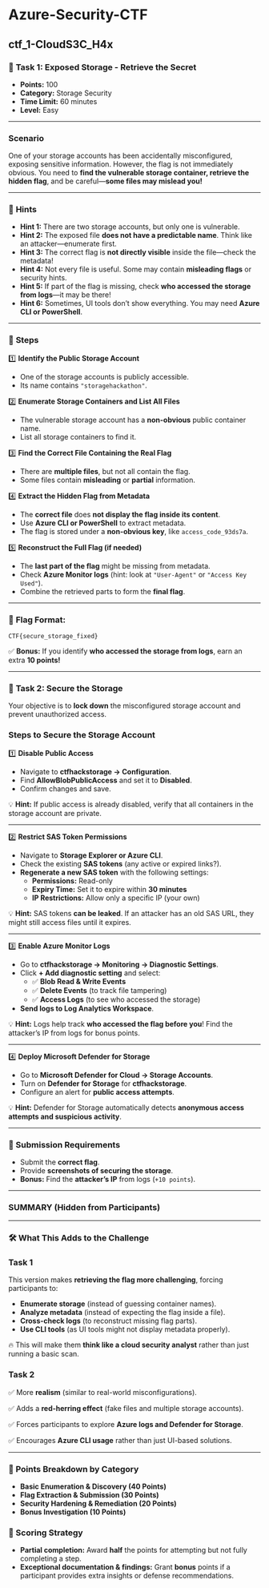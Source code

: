 # Azure-Security-CTF

## ctf_1-CloudS3C_H4x

### 🚀 **Task 1:** Exposed Storage - Retrieve the Secret

- **Points:** 100
- **Category:** Storage Security
- **Time Limit:** 60 minutes
- **Level:** Easy

---

### **Scenario**

One of your storage accounts has been accidentally misconfigured, exposing sensitive information. However, the flag is not immediately obvious. You need to **find the vulnerable storage container, retrieve the hidden flag**, and be careful—**some files may mislead you!**

---

### 🔎 **Hints**

- **Hint 1:** There are two storage accounts, but only one is vulnerable.
- **Hint 2:** The exposed file **does not have a predictable name**. Think like an attacker—enumerate first.
- **Hint 3:** The correct flag is **not directly visible** inside the file—check the metadata!
- **Hint 4:** Not every file is useful. Some may contain **misleading flags** or security hints.
- **Hint 5:** If part of the flag is missing, check **who accessed the storage from logs**—it may be there!
- **Hint 6:** Sometimes, UI tools don’t show everything. You may need **Azure CLI or PowerShell**.

---

### 🎯 **Steps**

1️⃣ **Identify the Public Storage Account**

- One of the storage accounts is publicly accessible.
- Its name contains `"storagehackathon"`.

2️⃣ **Enumerate Storage Containers and List All Files**

- The vulnerable storage account has a **non-obvious** public container name.
- List all storage containers to find it.

3️⃣ **Find the Correct File Containing the Real Flag**

- There are **multiple files**, but not all contain the flag.
- Some files contain **misleading** or **partial** information.

4️⃣ **Extract the Hidden Flag from Metadata**

- The **correct file** does **not display the flag inside its content**.
- Use **Azure CLI or PowerShell** to extract metadata.
- The flag is stored under a **non-obvious key**, like `access_code_93ds7a`.

5️⃣ **Reconstruct the Full Flag (if needed)**

- The **last part of the flag** might be missing from metadata.
- Check **Azure Monitor logs** (hint: look at `"User-Agent"` or `"Access Key Used"`).
- Combine the retrieved parts to form the **final flag**.

---

### 🔑 **Flag Format:**

`CTF{secure_storage_fixed}`

✅ **Bonus:** If you identify **who accessed the storage from logs**, earn an extra **10 points!**

---

### 🚀 **Task 2: Secure the Storage**

Your objective is to **lock down** the misconfigured storage account and prevent unauthorized access.

### **Steps to Secure the Storage Account**

1️⃣ **Disable Public Access**

- Navigate to **ctfhackstorage → Configuration**.
- Find **AllowBlobPublicAccess** and set it to **Disabled**.
- Confirm changes and save.

💡 **Hint:** If public access is already disabled, verify that all containers in the storage account are private.

---

2️⃣ **Restrict SAS Token Permissions**

- Navigate to **Storage Explorer or Azure CLI**.
- Check the existing **SAS tokens** (any active or expired links?).
- **Regenerate a new SAS token** with the following settings:
    - **Permissions:** Read-only
    - **Expiry Time:** Set it to expire within **30 minutes**
    - **IP Restrictions:** Allow only a specific IP (your own)

💡 **Hint:** SAS tokens **can be leaked**. If an attacker has an old SAS URL, they might still access files until it expires.

---

3️⃣ **Enable Azure Monitor Logs**

- Go to **ctfhackstorage → Monitoring → Diagnostic Settings**.
- Click **+ Add diagnostic setting** and select:
    - ✅ **Blob Read & Write Events**
    - ✅ **Delete Events** (to track file tampering)
    - ✅ **Access Logs** (to see who accessed the storage)
- **Send logs to Log Analytics Workspace**.

💡 **Hint:** Logs help track **who accessed the flag before you**! Find the attacker’s IP from logs for bonus points.

---

4️⃣ **Deploy Microsoft Defender for Storage**

- Go to **Microsoft Defender for Cloud → Storage Accounts**.
- Turn on **Defender for Storage** for **ctfhackstorage**.
- Configure an alert for **public access attempts**.

💡 **Hint:** Defender for Storage automatically detects **anonymous access attempts and suspicious activity**.

---

### **🔗 Submission Requirements**

- Submit the **correct flag**.
- Provide **screenshots of securing the storage**.
- **Bonus:** Find the **attacker’s IP** from logs (`+10 points`).

---

### SUMMARY (Hidden from Participants)

---

### **🛠️ What This Adds to the Challenge**

### Task 1

This version makes **retrieving the flag more challenging**, forcing participants to:

- **Enumerate storage** (instead of guessing container names).
- **Analyze metadata** (instead of expecting the flag inside a file).
- **Cross-check logs** (to reconstruct missing flag parts).
- **Use CLI tools** (as UI tools might not display metadata properly).

🔥 This will make them **think like a cloud security analyst** rather than just running a basic scan.

### Task 2

✅ More **realism** (similar to real-world misconfigurations).

✅ Adds a **red-herring effect** (fake files and multiple storage accounts).

✅ Forces participants to explore **Azure logs and Defender for Storage**.

✅ Encourages **Azure CLI usage** rather than just UI-based solutions.

---

### **🏅 Points Breakdown by Category**

- **Basic Enumeration & Discovery (40 Points)**
- **Flag Extraction & Submission (30 Points)**
- **Security Hardening & Remediation (20 Points)**
- **Bonus Investigation (10 Points)**

### **🎯 Scoring Strategy**

- **Partial completion:** Award **half** the points for attempting but not fully completing a step.
- **Exceptional documentation & findings:** Grant **bonus** points if a participant provides extra insights or defense recommendations.
